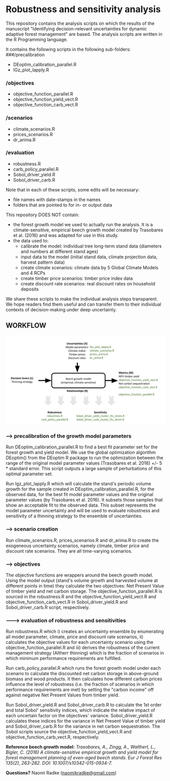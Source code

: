 # Robustness and sensitivity analysis

This repository contains the analysis scripts on which the results of the manuscript "Identifying decision-relevant uncertainties for dynamic adaptive forest management" are based.
The analysis scripts are written in the R Programming language.

It contains the following scripts in the following sub-folders:
###/precalibration
- DEoptim_calibration_parallel.R
- lGz_plot_lapply.R

### /objectives
- objective_function_parallel.R
- objective_function_yield_vect.R
- objective_function_carb_vect.R

### /scenarios 
- climate_scenarios.R
- prices_scenarios.R
- dr_arima.R

### /evaluation
- robustness.R
- carb_policy_parallel.R
- Sobol_driver_yield.R
- Sobol_driver_carb.R

Note that in each of these scripts, some edits will be necessary:
- file names with date-stamps in the names
- folders that are pointed to for in- or output data

This repository DOES NOT contain:
- the forest growth model we used to actually run the analysis. It is a climate-sensitive, empirical beech growth model created by Trasobares et al. (2016) and was adapted for use in this study. 
- the data used to:
	- calibrate the model: individual tree long-term stand data (diameters and numbers at different stand ages)
	- input data to the model (initial stand data, climate projection data, harvest pattern data)
	- create climate scenarios: climate data by 5 Global Climate Models and 4 RCPs
	- create timber price scenarios: timber price index data
	- create discount rate scenarios: real discount rates on household deposits

We share these scripts to make the individual analysis steps transparent. We hope readers find them useful and can transfer them to their individual contexts of decision-making under deep uncertainty.


## WORKFLOW

![Analysis flow and matching scripts.](analysis_flow.jpg)

### --> precalibration of the growth model parameters
Run DEoptim_calibration_parallel.R to find a best fit parameter set for the forest growth and yield model. We use the global optimization algorithm DEoptim() from the DEoptim R package to run the optimization between the range of the original model parameter values (Trasobares et al. 2016) +/- 5 * standard error. This script outputs a large sample of perturbations of this optimal parameter set.

Run lgz_plot_lapply.R which will calculate the stand's periodic volume growth for the sample created in DEoptim_calibration_parallel.R, for the observed data, for the best fit model parameter values and the original parameter values (by Trasobares et al. 2016). It subsets those samples that show an acceptable fit to the observed data. This subset represents the model parameter uncertainty and will be used to evaluate robustness and sensitivity of a thinning strategy to the ensemble of uncertainties.

### --> scenario creation
Run climate_scenarios.R, prices_scenarios.R and dr_arima.R to create the exogeneous uncertainty scenarios, namely climate, timber price and discount rate scenarios. They are all time-varying scenarios.

### --> objectives
The objective functions are wrappers around the beech growth model. Using the model output (stand's volume growth and harvested volume at different points in time) they calculate the two objectives: Net Present Value of timber yield and net carbon storage. The objective_function_parallel.R is sourced in the robustness.R and the objective_function_yield_vect.R and objective_function_carb_vect.R in Sobol_driver_yield.R and Sobol_driver_carb.R script, respectively.

### ---> evaluation of robustness and sensitivities
Run robustness.R which i) creates an uncertainty ensemble by enumerating all model parameter, climate, price and discount rate scenarios, ii) calculates the objective values for each uncertainty scenario using the objective_function_parallel.R and iii) derives the robustness of the current management strategy (Altherr thinning) which is the fraction of scenarios in which minimum performance requirements are fulfilled.

Run carb_policy_parallel.R which runs the forest growth model under each scenario to calculate the discounted net carbon storage in above-ground biomass and wood products. It then calculates how different carbon prices influence the level of robustness (i.e. the fraction of scenarios in which performance requirements are met) by setting the "carbon income" off against negative Net Present Values from timber yield.

Run Sobol_driver_yield.R and Sobol_driver_carb.R to calculate the 1st order and total Sobol' sensitivity indices, which indicate the relative impact of each uncertain factor on the objectives' variance. Sobol_driver_yield.R calculates these indices for the variance in Net Present Value of timber yield and Sobol_driver_carb.R for the variance in net carbon sequestration. The Sobol scripts source the objective_function_yield_vect.R and objective_function_carb_vect.R, respectively.




**Reference beech growth model:** *Trasobares, A., Zingg, A., Walthert, L., Bigler, C. (2016) A climate-sensitive empirical growth and yield model for forest management planning of even-aged beech stands. Eur J Forest Res 135(2), 263-282. DOI: 10.1007/s10342-015-0934-7.*

**Questions?** Naomi Radke (naomikradke@gmail.com)


